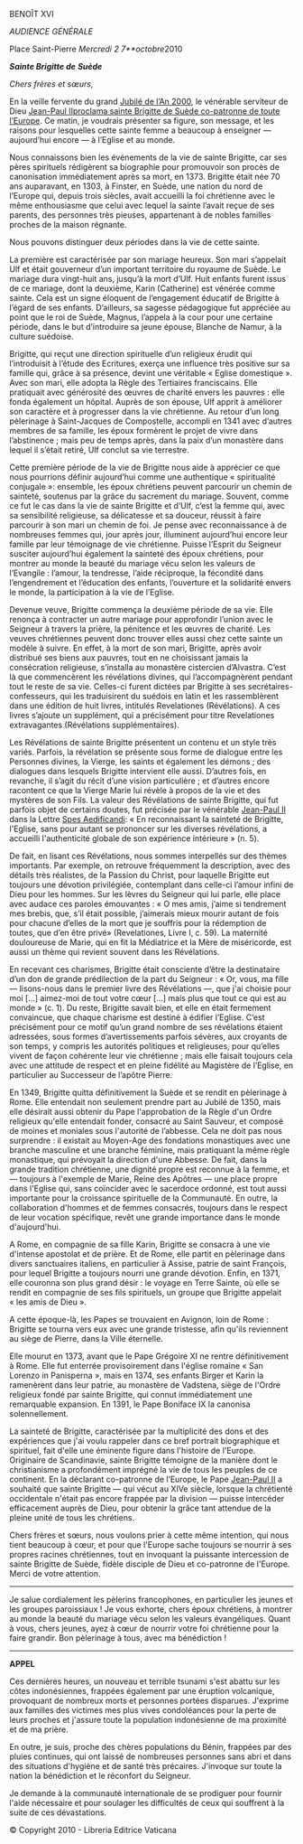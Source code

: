 BENOÎT XVI

*AUDIENCE GÉNÉRALE*

Place Saint-Pierre *Mercredi *2* 7**octobre*2010

***Sainte Brigitte de*** ***Suède***

*Chers frères et sœurs,*

En la veille fervente du grand [Jubilé de l’An 2000](http://www.vatican.va/jubilee_2000/index_fr.htm), le vénérable serviteur de Dieu [Jean-Paul II](/content/john-paul-ii/fr.html)[proclama sainte Brigitte de Suède co-patronne de toute l’Europe](/content/john-paul-ii/fr/motu_proprio/documents/hf_jp-ii_motu-proprio_01101999_co-patronesses-europe.html). Ce matin, je voudrais présenter sa figure, son message, et les raisons pour lesquelles cette sainte femme a beaucoup à enseigner — aujourd’hui encore — à l’Eglise et au monde.

Nous connaissons bien les événements de la vie de sainte Brigitte, car ses pères spirituels rédigèrent sa biographie pour promouvoir son procès de canonisation immédiatement après sa mort, en 1373. Brigitte était née 70 ans auparavant, en 1303, à Finster, en Suède, une nation du nord de l’Europe qui, depuis trois siècles, avait accueilli la foi chrétienne avec le même enthousiasme que celui avec lequel la sainte l’avait reçue de ses parents, des personnes très pieuses, appartenant à de nobles familles proches de la maison régnante.

Nous pouvons distinguer deux périodes dans la vie de cette sainte.

La première est caractérisée par son mariage heureux. Son mari s’appelait Ulf et était gouverneur d’un important territoire du royaume de Suède. Le mariage dura vingt-huit ans, jusqu’à la mort d’Ulf. Huit enfants furent issus de ce mariage, dont la deuxième, Karin (Catherine) est vénérée comme sainte. Cela est un signe éloquent de l’engagement éducatif de Brigitte à l’égard de ses enfants. D’ailleurs, sa sagesse pédagogique fut appréciée au point que le roi de Suède, Magnus, l’appela à la cour pour une certaine période, dans le but d’introduire sa jeune épouse, Blanche de Namur, à la culture suédoise.

Brigitte, qui reçut une direction spirituelle d’un religieux érudit qui l’introduisit à l’étude des Ecritures, exerça une influence très positive sur sa famille qui, grâce à sa présence, devint une véritable « Eglise domestique ». Avec son mari, elle adopta la Règle des Tertiaires franciscains. Elle pratiquait avec générosité des œuvres de charité envers les pauvres : elle fonda également un hôpital. Auprès de son épouse, Ulf apprit à améliorer son caractère et à progresser dans la vie chrétienne. Au retour d’un long pèlerinage à Saint-Jacques de Compostelle, accompli en 1341 avec d’autres membres de sa famille, les époux formèrent le projet de vivre dans l’abstinence ; mais peu de temps après, dans la paix d’un monastère dans lequel il s’était retiré, Ulf conclut sa vie terrestre.

Cette première période de la vie de Brigitte nous aide à apprécier ce que nous pourrions définir aujourd’hui comme une authentique « spiritualité conjugale »: ensemble, les époux chrétiens peuvent parcourir un chemin de sainteté, soutenus par la grâce du sacrement du mariage. Souvent, comme ce fut le cas dans la vie de sainte Brigitte et d’Ulf, c’est la femme qui, avec sa sensibilité religieuse, sa délicatesse et sa douceur, réussit à faire parcourir à son mari un chemin de foi. Je pense avec reconnaissance à de nombreuses femmes qui, jour après jour, illuminent aujourd’hui encore leur famille par leur témoignage de vie chrétienne. Puisse l’Esprit du Seigneur susciter aujourd’hui également la sainteté des époux chrétiens, pour montrer au monde la beauté du mariage vécu selon les valeurs de l’Evangile : l’amour, la tendresse, l’aide réciproque, la fécondité dans l’engendrement et l’éducation des enfants, l’ouverture et la solidarité envers le monde, la participation à la vie de l’Eglise.

Devenue veuve, Brigitte commença la deuxième période de sa vie. Elle renonça à contracter un autre mariage pour approfondir l’union avec le Seigneur à travers la prière, la pénitence et les œuvres de charité. Les veuves chrétiennes peuvent donc trouver elles aussi chez cette sainte un modèle à suivre. En effet, à la mort de son mari, Brigitte, après avoir distribué ses biens aux pauvres, tout en ne choisissant jamais la consécration religieuse, s’installa au monastère cistercien d’Alvastra. C’est là que commencèrent les révélations divines, qui l’accompagnèrent pendant tout le reste de sa vie. Celles-ci furent dictées par Brigitte à ses secrétaires-confesseurs, qui les traduisirent du suédois en latin et les rassemblèrent dans une édition de huit livres, intitulés Revelationes (Révélations). A ces livres s’ajoute un supplément, qui a précisément pour titre Revelationes extravagantes (Révélations supplémentaires).

Les Révélations de sainte Brigitte présentent un contenu et un style très variés. Parfois, la révélation se présente sous forme de dialogue entre les Personnes divines, la Vierge, les saints et également les démons ; des dialogues dans lesquels Brigitte intervient elle aussi. D’autres fois, en revanche, il s’agit du récit d’une vision particulière ; et d’autres encore racontent ce que la Vierge Marie lui révèle à propos de la vie et des mystères de son Fils. La valeur des Révélations de sainte Brigitte, qui fut parfois objet de certains doutes, fut précisée par le vénérable [Jean-Paul II](/content/john-paul-ii/fr.html) dans la Lettre [Spes Aedificandi](/content/john-paul-ii/fr/motu_proprio/documents/hf_jp-ii_motu-proprio_01101999_co-patronesses-europe.html): « En reconnaissant la sainteté de Brigitte, l'Eglise, sans pour autant se prononcer sur les diverses révélations, a accueilli l'authenticité globale de son expérience intérieure » (n. 5).

De fait, en lisant ces Révélations, nous sommes interpellés sur des thèmes importants. Par exemple, on retrouve fréquemment la description, avec des détails très réalistes, de la Passion du Christ, pour laquelle Brigitte eut toujours une dévotion privilégiée, contemplant dans celle-ci l’amour infini de Dieu pour les hommes. Sur les lèvres du Seigneur qui lui parle, elle place avec audace ces paroles émouvantes : « O mes amis, j’aime si tendrement mes brebis, que, s’il était possible, j’aimerais mieux mourir autant de fois pour chacune d’elles de la mort que je souffris pour la rédemption de toutes, que d’en être privé» (Revelationes, Livre I, c. 59). La maternité douloureuse de Marie, qui en fit la Médiatrice et la Mère de miséricorde, est aussi un thème qui revient souvent dans les Révélations.

En recevant ces charismes, Brigitte était consciente d’être la destinataire d’un don de grande prédilection de la part du Seigneur : « Or, vous, ma fille — lisons-nous dans le premier livre des Révélations —, que j'ai choisie pour moi [...] aimez-moi de tout votre cœur [...] mais plus que tout ce qui est au monde » (c. 1). Du reste, Brigitte savait bien, et elle en était fermement convaincue, que chaque charisme est destiné à édifier l’Eglise. C’est précisément pour ce motif qu’un grand nombre de ses révélations étaient adressées, sous formes d’avertissements parfois sévères, aux croyants de son temps, y compris les autorités politiques et religieuses, pour qu’elles vivent de façon cohérente leur vie chrétienne ; mais elle faisait toujours cela avec une attitude de respect et en pleine fidélité au Magistère de l’Eglise, en particulier au Successeur de l’apôtre Pierre.

En 1349, Brigitte quitta définitivement la Suède et se rendit en pèlerinage à Rome. Elle entendait non seulement prendre part au Jubilé de 1350, mais elle désirait aussi obtenir du Pape l'approbation de la Règle d'un Ordre religieux qu'elle entendait fonder, consacré au Saint Sauveur, et composé de moines et moniales sous l'autorité de l’abbesse. Cela ne doit pas nous surprendre : il existait au Moyen-Age des fondations monastiques avec une branche masculine et une branche féminine, mais pratiquant la même règle monastique, qui prévoyait la direction d'une Abbesse. De fait, dans la grande tradition chrétienne, une dignité propre est reconnue à la femme, et — toujours à l'exemple de Marie, Reine des Apôtres — une place propre dans l'Eglise qui, sans coïncider avec le sacerdoce ordonné, est tout aussi importante pour la croissance spirituelle de la Communauté. En outre, la collaboration d'hommes et de femmes consacrés, toujours dans le respect de leur vocation spécifique, revêt une grande importance dans le monde d'aujourd'hui.

A Rome, en compagnie de sa fille Karin, Brigitte se consacra à une vie d'intense apostolat et de prière. Et de Rome, elle partit en pèlerinage dans divers sanctuaires italiens, en particulier à Assise, patrie de saint François, pour lequel Brigitte a toujours nourri une grande dévotion. Enfin, en 1371, elle couronna son plus grand désir : le voyage en Terre Sainte, où elle se rendit en compagnie de ses fils spirituels, un groupe que Brigitte appelait « les amis de Dieu ».

A cette époque-là, les Papes se trouvaient en Avignon, loin de Rome : Brigitte se tourna vers eux avec une grande tristesse, afin qu'ils reviennent au siège de Pierre, dans la Ville éternelle.

Elle mourut en 1373, avant que le Pape Grégoire XI ne rentre définitivement à Rome. Elle fut enterrée provisoirement dans l'église romaine « San Lorenzo in Panisperna », mais en 1374, ses enfants Birger et Karin la ramenèrent dans leur patrie, au monastère de Vadstena, siège de l'Ordre religieux fondé par sainte Brigitte, qui connut immédiatement une remarquable expansion. En 1391, le Pape Boniface IX la canonisa solennellement.

La sainteté de Brigitte, caractérisée par la multiplicité des dons et des expériences que j'ai voulu rappeler dans ce bref portrait biographique et spirituel, fait d'elle une éminente figure dans l'histoire de l'Europe. Originaire de Scandinavie, sainte Brigitte témoigne de la manière dont le christianisme a profondément imprégné la vie de tous les peuples de ce continent. En la déclarant co-patronne de l’Europe, le Pape [Jean-Paul II](/content/john-paul-ii/fr.html) a souhaité que sainte Brigitte — qui vécut au XIVe siècle, lorsque la chrétienté occidentale n'était pas encore frappée par la division — puisse intercéder efficacement auprès de Dieu, pour obtenir la grâce tant attendue de la pleine unité de tous les chrétiens.

Chers frères et sœurs, nous voulons prier à cette même intention, qui nous tient beaucoup à cœur, et pour que l'Europe sache toujours se nourrir à ses propres racines chrétiennes, tout en invoquant la puissante intercession de sainte Brigitte de Suède, fidèle disciple de Dieu et co-patronne de l'Europe. Merci de votre attention.

* * *

Je salue cordialement les pèlerins francophones, en particulier les jeunes et les groupes paroissiaux ! Je vous exhorte, chers époux chrétiens, à montrer au monde la beauté du mariage vécu selon les valeurs évangéliques. Quant à vous, chers jeunes, ayez à cœur de nourrir votre foi chrétienne pour la faire grandir. Bon pèlerinage à tous, avec ma bénédiction !

* * *

**APPEL**

Ces dernières heures, un nouveau et terrible tsunami s'est abattu sur les côtes indonésiennes, frappées également par une éruption volcanique, provoquant de nombreux morts et personnes portées disparues. J'exprime aux familles des victimes mes plus vives condoléances pour la perte de leurs proches et j'assure toute la population indonésienne de ma proximité et de ma prière.

En outre, je suis, proche des chères populations du Bénin, frappées par des pluies continues, qui ont laissé de nombreuses personnes sans abri et dans des situations d'hygiène et de santé très précaires. J'invoque sur toute la nation la bénédiction et le réconfort du Seigneur.

Je demande à la communauté internationale de se prodiguer pour fournir l'aide nécessaire et pour soulager les difficultés de ceux qui souffrent à la suite de ces dévastations.

© Copyright 2010 - Libreria Editrice Vaticana